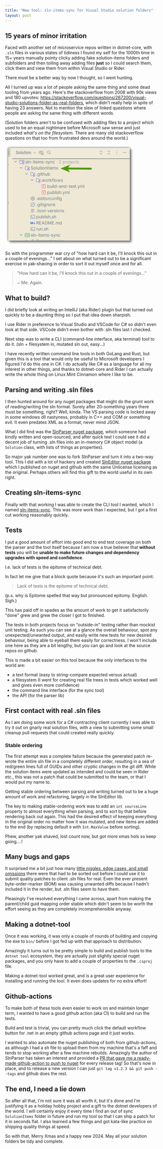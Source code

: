 ```yaml
---
title: "New tool: sln-items-sync for Visual Studio solution folders"
layout: post
---
```


## 15 years of minor irritation

Faced with another set of microservice repos written in dotnet-core, with `.sln` files in various states of tidiness I found my self for the 1000th time in 15+ years manually pointy clicky adding fake solution-items folders and subfolders and then toiling away adding files **just** so I could search them, click them and view them from within Visual Studio or Rider.

There must be a better way by now I thought, so I went hunting.

All I turned up was a lot of people asking the same thing and some dead tooling from years ago. Here's the stackoverflow from 2008 with 90k views and 180 upvotes: <https://stackoverflow.com/questions/267200/visual-studio-solutions-folder-as-real-folders>, which didn't really help in spite of having 23 answers. Not to mention the slew of linked questions where people are asking the same thing with different words.

(Solution folders aren't to be confused with adding files to a *project* which used to be an equal nightmare before Microsoft saw sense and just included *what's on the filesystem*. There are many old stackoverflow questions on that too from frustrated devs around the world.)


![screenshot of example solution items folder in Rider](/images/blog/sln-items.png)

So with the programmer war cry of "how hard can it be, I'll knock this out in a couple of evenings..." I set about on what turned out to be a significant exercise in yak-shaving in order to sort it out myself once and for all.

> "How hard can it be, I'll knock this out in a couple of evenings..."
>
> ~ Me. Again.

## What to build?

I did briefly look at writing an IntelliJ (aka Rider) plugin but that turned out quickly to be a daunting thing so I put that idea down sharpish.

I use Rider in preference to Visual Studio and VSCode for C# so didn't even look at that side. VSCode didn't even bother with .sln files last I checked.

Next step was to write a CLI (command-line interface, aka terminal) tool to do it. (sln + filesystem in, mutated sln out, easy...)

I have recently written command line tools in both GoLang and Rust, but given this is a tool that would only be useful to Microsoft developers I figured I'd do this one in C#. I do actually like C# as a language for all my interest in other things, and thanks to dotnet-core and Rider I can actually write the whole thing on Linux Mint Cinnamon where I like to be.

## Parsing and writing .sln files

I then hunted around for any nuget packages that might do the grunt work of reading/writing the sln format. Surely after 20-something years there must be something, right? Well, kinda. The VS parsing code is locked away in some windows dll nastyness, probably in C++ and COM or something evil. It even predates XML as a format, never mind JSON.

What I did find was the [SlnParser nuget package](https://www.nuget.org/packages/SlnParser), which someone had kindly written and open-sourced, and after quick test I could see it did a decent job of turning .sln files into an in-memory C# object model (a `Solution` class, with lists of things as properties).

So major yak number one was to fork SlnParser and turn it into a two-way tool. This I did with a lot of hackery and created [SlnEditor nuget package](https://www.nuget.org/packages/SlnEditor/) which I published on nuget and github with the same Unlicense licensing as the original. Perhaps others will find this gift to the world useful in its own right.

## Creating sln-items-sync

Finally with that working I was able to create the CLI tool I wanted, which I named [sln-items-sync](https://github.com/timabell/sln-items-sync). This was more work than I expected, but I got a first cut working reasonably quickly.

## Tests

I put a good amount of effort into good end to end test coverage on both the parser and the tool itself because I am now a true believer that **without tests** you will be **unable to make future changes and dependency upgrades with speed and confidence**.

I.e. lack of tests is the epitome of technical debt.

In fact let me give that a block quote because it's such an important point:

> Lack of tests is the epitome of technical debt.

(p.s. why is Epitome spelled that way but pronounced epitomy. English. Sigh.)


This has paid off in spades as the amount of work to get it satisfactorily "done" grew and grew the closer I got to finished.

The tests in both projects focus on "outside-in" testing rather than mockist unit testing. As such you can see at a glance the overall behaviour, spot any unexpected/unwanted output, and easily write new tests for new desired behaviour, being able to eyeball them easily for correctness. I won't include one here as they are a bit lengthy, but you can go and look at the source repos on github.

This is made a bit easier on this tool because the only interfaces to the world are:

- a text format (easy to string-compare expected versus actual)
- a filesystem (I went for creating real file trees in tests which worked well and gives even more confidence)
- the command line interface (for the sync tool)
- the API (for the parser lib)

## First contact with real .sln files

As I am doing some work for a C# contracting client currently I was able to try it out on gnarly real solution files, with a view to submitting some small cleanup pull requests that could created really quickly.

### Stable ordering

The first attempt was a complete failure because the generated patch re-wrote the entire sln file in a completely different order, resulting in a sea of red/green lines full of GUIDs and other cryptic changes in the git diff. While the solution items were updated as intended and could be seen in Rider etc., this was not a patch that could be submitted to the team, or that I would put my name to.

Getting stable ordering between parsing and writing turned out to be a huge amount of work and refactoring, largely in the SlnEditor lib.

The key to making stable-ordering work was to add an `int sourceLine` property to almost everything when parsing, and to sort by that before rendering back out again. This had the desired effect of keeping everything in the original order no matter how it was mutated, and new items are added to the end (by replacing default `0` with `Int.MaxValue` before sorting).

Phew, another yak shaved, lost count now, but got more xmas hols so keep going....!

## Many bugs and gaps

It surprised me a bit just how many [little niggles, edge cases, and small omissions](https://github.com/timabell/sln-items-sync/issues?q=is%3Aissue+is%3Aclosed) there were that had to be sorted out before I could use it to submit quality patches to client .sln files for real. Even the ever present byte-order-marker (BOM) was causing unwanted diffs because I hadn't included it in the render, but .sln files seem to have them.

Pleasingly I've resolved everything I came across, apart from making the parent/child guid mapping order stable which didn't seem to be worth the effort seeing as they are completely incomprehensible anyway.

## Making a dotnet-tool

Once it was working, it was only a couple of rounds of building and copying the exe to `bin/` before I got fed up with that approach to distribution.

Amazingly it turns out to be pretty simple to build and publish tools to the `dotnet tool` ecosystem, they are actually just slightly special nuget packages, and you only have to add a couple of properties to the `.csproj` file.

Making a dotnet-tool worked great, and is a great user experience for installing and running the tool. It even does updates for no extra effort!

## Github-actions

To make both of these tools even easier to work on and maintain longer term, I wanted to have a good github action (aka CI) to build and run the tests.

Build and test is trivial, you can pretty much click the default workflow button for .net in an empty github actions page and it just works.

I wanted to also automate the nuget publishing of both from github-actions, as although I had a sh file to upload them from my machine that's a faff and tends to stop working after a few machine rebuilds. Amazingly the author of SlnParser has taken an interest and provided a [PR that gave me a ready-made github-action to push to nuget](https://github.com/timabell/sln-items-sync/pull/15) for every release tag! So that's now in place, and to release a new version I can just `git tag v1.2.3 && git push --tags` and github does the rest.

## The end, I need a lie down

So after all that, I'm not sure it was all worth it, but it's done and I'm justifying it as a holiday hobby project and a gift to the dotnet developers of the world. I will certainly enjoy it every time I find an out of sync `SolutionItems` folder in future and run my tool so that I can ship a patch for it in seconds flat. I also learned a few things and got kata-like practice on shipping quality things at speed.

So with that, Merry Xmas and a happy new 2024. May all your solution folders be tidy and complete.
